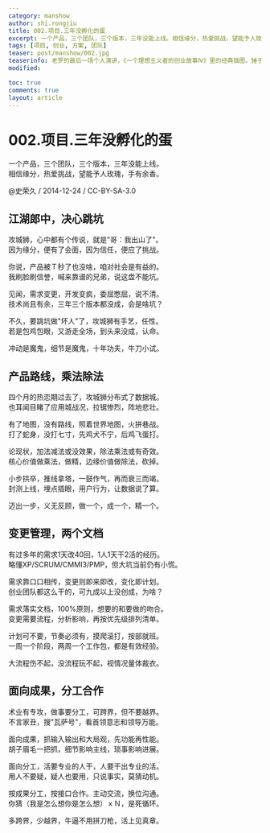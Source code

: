 ```yaml
---
category: manshow
author: shi.rongjiu
title: 002.项目.三年没孵化的蛋
excerpt: 一个产品，三个团队，三个版本，三年没能上线。相信缘分，热爱挑战，望能予人玫瑰，手有余香。
tags: [项目, 创业, 方案, 团队]
teaser: post/manshow/002.jpg
teaserinfo: 老罗的最后一场个人演讲，《一个理想主义者的创业故事Ⅳ》里的经典插图。锤子的故事不错，捐OpenSSL很赞。
modified: 

toc: true
comments: true
layout: article
---
```


# 002.项目.三年没孵化的蛋

一个产品，三个团队，三个版本，三年没能上线。  
相信缘分，热爱挑战，望能予人玫瑰，手有余香。

@史荣久 / 2014-12-24 / CC-BY-SA-3.0  

## 江湖郎中，决心跳坑

攻城狮，心中都有个传说，就是"哥：我出山了"。  
因为缘分，便有了会面，因为信任，便应了挑战。

你说，产品被Ｔ秒了也没啥，咱对社会是有益的。  
我刷脸刷信誉，喊来靠谱的兄弟，说这盘不能坑。

见闻，需求变更，开发变疯，委屈憋屈，说不清。  
技术尚且有余，三年三个版本都没成，会是啥坑？

不久，要跳坑做"坏人"了，攻城狮有手艺，任性。  
若是包鸡包眼，又游走全场，到头来没成，认命。

冲动是魔鬼，细节是魔鬼，十年功夫，牛刀小试。

## 产品路线，乘法除法

四个月的热恋期过去了，攻城狮分布式了数据城。  
也耳闻目睹了应用城战况，拉锯惨烈，阵地悲壮。

有了地图，没有路线，照着世界地图，火拼巷战。  
打了蛇身，没打七寸，先鸡犬不宁，后鸡飞蛋打。

论现状，加法减法或没效果，除法乘法或有奇效。  
核心价值做乘法，做精，边缘价值做除法，砍掉。

小步拱卒，推线拿塔，一鼓作气，再而衰三而竭。  
封测上线，埋点插眼，用户行为，让数据说了算。

迈出一步，义无反顾，做一个，成一个，精一个。

## 变更管理，两个文档

有过多年的需求1天改40回，1人1天干2活的经历。  
略懂XP/SCRUM/CMMI3/PMP，但大坑当前仍有小慌。

需求靠口口相传，变更则即来即改，变化即计划。  
创业团队都这么干的，可九成以上没创成，为啥？

需求落实文档，100%原则，想要的和要做的吻合。  
变更需要流程，分析影响，再按优先级排列清单。

计划可不要，节奏必须有，摸爬滚打，按部就班。  
一周一个阶段，两周一个工作包，都是有效经验。

大流程伤不起，没流程玩不起，视情况量体裁衣。

## 面向成果，分工合作

术业有专攻，做事要分工，可跨界，但不要越界。  
不言家丑，搜"瓦萨号"，看首领意志和领导万能。

面向成果，抓输入输出和大局观，先功能再性能。  
胡子眉毛一把抓，细节影响主线，琐事影响进展。

面向分工，活要专业的人干，人要干出专业的活。  
用人不要疑，疑人也要用，只说事实，莫猜动机。

按成果分工，按接口合作。主动交流，换位沟通。  
你猜（我是怎么想你是怎么想）ｘＮ，是死循环。

多跨界，少越界，牛逼不用拼刀枪，活上见真章。


